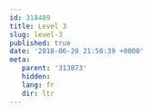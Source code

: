 ```yaml
---
id: 318489
title: Level 3
slug: level-3
published: true
date: '2018-06-20 21:50:39 +0000'
meta:
   parent: '313873'
   hidden: 
   lang: fr
   dir: ltr
---
```


